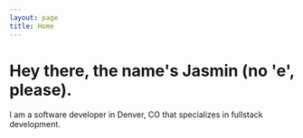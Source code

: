 ```yaml
---
layout: page
title: Home
---
```


# Hey there, the name's Jasmin (no 'e', please).

I am a software developer in Denver, CO that specializes in fullstack development.